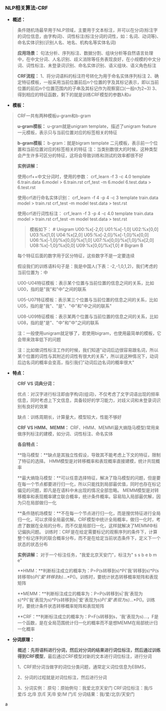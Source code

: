 ### NLP相关算法-CRF
- **概述：**
>  条件随机场最早用于NLP领域，主要用于文本标注，并可以在分词(标注字的词位信息，由字构词)、词性标注(标注分词的词性，如：名词、动词等)、命名实体识别(识别人名、地名、机构名等实体名词)
>
> **应用场景：**
> 句法分析、序列标注、数据分割、组块分析等自然语言处理中，在中文分词、人名识别、歧义消除等任务表现良好，在小规模的中文分词、词性标注、未登录词识别、命名实体识别、语义组块、语义角色标注
>
>**CRF流程：**
> 1、将分词语料的标注符号转化为用于命名实体序列标注
> 2、确定特征模板，一般采用当前位置前后n个位置的字及其标记表示，即以当前位置的前后n个位置范围内的子串及其标记作为观察窗口(一般n为2~3)
> 3、得到相应的特征函数，剩下的就是训练CRF模型的参数λ和u
>
>
>

- **模板：**
> CRF一共有两种模板u-gram和b-gram
>
> **u-gram模板：**
>       u-gram就是unigram template，描述了unigram feature
>       一元模板，表示只与当前位置对应的标签相关的特征
>
> **b-gram模板：**
>       b-gram：就是bigram template
>       二元模板，表示前一个位置和当前位置对应的标签相关的特征
>       注：当类别数很大的时候，这种类型会产生许多可区分的特征，这将会导致训练和测试的效率都很不好
>
>**实例讲解：**
>
> 使用crf++中文分词时，使用的参数：
>       crf_learn -f 3 -c 4.0 template 6.train.data 6.model > 6.train.rst
>       crf_test -m 6.model 6.test.data > 6.test.rst
>
> 使用crf进行命名实体识别：
>       crf_learn -f 4 -p 4 -c 3 template train.data model > train.rst
>       crf_test -m model test.data > test.rst
>
> 使用crf进行词性标注：
>       crf_learn -f 3 -p 4 -c 4.0 template train.data model > train.rst
>       crf_test -m model test.data > test.rst
>
>>模板如下：
        # Unigram
        U00:%x[-2,0]
        U01:%x[-1,0]
        U02:%x[0,0]
        U03:%x[1,0]
        U04:%x[2,0]
        U05:%x[-2,0]/%x[-1,0]/%x[0,0]
        U06:%x[-1,0]/%x[0,0]/%x[1,0]
        U07:%x[0,0]/%x[1,0]/%x[2,0]
        U08:%x[-1,0]/%x[0,0]
        U09:%x[0,0]/%x[1,0]
        # Bigram
        B
>
> 每个特征后面的数字用于区分特征，这些数字不是一定要连续
>
>假设我们的训练语料句子是：我是中国人(下表：-2,-1,0,1,2)，我们考虑的当前位置为：中
>
> U00-U04特征模板：表示某个位置与当前位置的信息之间的关系，比如U00，指的是"我"和"中"之间的联系
>
> U05-U07特征模板：表示某三个位置与当前位置的信息之间的关系，比如U05，指的是"我"、"是"、"中"和"中之间的联系"
>
> U08-U09特征模板：表示某两个位置与当前位置的信息之间的关系，比如U08，指的是"是"、"中"和"中"之间的联系
>
> 注：一般使用unigram就足够了，若使用bigram，也使用最简单的模板，它会带来效率低下的问题
>
> 注：比如做词性标注工作的时候，我们知道"动词后边很容易跟名词，所以某个位置的词性与其附近的词性有很大的关系"，所以说这种情况下，动词后边名词的概率会变高，指引我们"动词后边名词的概率很大"
>


- **特点：**
> <b>CRF VS 词典分词：</b>
>
> 优点：对汉字进行标注即由字构词(组词)，不仅考虑了文字词语出现的频率信息，同时考虑上下文信息，具备较好的学习能力，对歧义词和未登录词识别有良好的效果
>
> 缺点：训练周期长，计算量大，模型较大，性能不够好
>
><b>CRF VS HMM、MEMM：</b>
> CRF、HMM、MEMM(最大熵隐马模型)常用来做序列标注的建模，如分词、词性标注、命名实体
>
> <b>各自特点：</b>
>
> **隐马模型：**缺点是其独立性假设，导致其不能考虑上下文的特征，限制了特征的选择。
> HMM模型是对转移概率和表现概率直接建模，统计共现概率
>
> **最大熵隐马模型：**可以任意选择特征，解决了隐马模型的问题，但是要在每一个节点都要进行归一化，所以只能找到局部最优值，同时也存在标记偏见的问题，即凡是在语料中未出现的情况全部忽略。
> MEMM模型是对转移概率和表现概率建立联合概率，统计条件概率。容易陷入局部最优解，因为只在局部做归一化
>
> **条件随机场模型：**不在每一个节点进行归一化，而是搜优特征进行全局归一化，可以求得全局最优解。CRF模型中统计全局概率，做归一化时，考虑了数据在全局的分布，而不仅是局部归一化，这样就解决了MEMM中标记偏执问题。
> 训练时：CRF是在给定需要标记的观察序列的条件下，计算整个标记序列的联合概率分布，而不是在给定当前状态条件下，定义下一个状态的状态分布
>
> <b>实例讲解：</b>
> 对于一个标注任务，"我爱北京天安门"，标注为" s s b e b m e"
>
> **HMM：**判断标注成立的概率为：P=P(s转移到s)*P('我'转移到s)*P(s转移带b)*P('爱'转移到b)*...*P()。训练时，要统计状态转移概率矩阵和表现矩阵
>
> **MEMM：**判断标注成立的概率为：P=P(s转移到s|'我'表现为s)*P('我'表现为s)*P(s转移到b|'爱'表现为s)*P('爱'表现为s)*...*P()。训练时，要统计条件状态转移概率矩阵和表现矩阵
>
> **CRF：**判断标注成立的概率为：P=F(s转移到s，'我'表现为s)...，F是一个函数，是在全局范围统计归一化的概率而不是想MEMM在局部统计归一化概率
>
>
- **分词原理：**
>
> **概述：**先将语料进行分词，然后对分词的结果进行词位标注，然后通过训练**得到CRF模型**，最后通过CRF模型对新的文本进行词位标注，进行分词
>
>1、CRF把分词当做字的词位分类问题，通常定义词位信息为EBMS，
>
>2、分词的过程就是对词位标注，然后进行分词
>
>3、分词实例：
>       原句：原始例句：我爱北京天安门
>       CRF词位标注：我/S 爱/S 北/B 京/E 天/B 安/M 门/E
>       分词结果：我/爱/北京/天安门
>
>
>
>
>
>
>
>
>
>
>



































a
